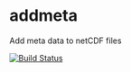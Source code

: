 # addmeta
Add meta data to netCDF files

[![Build Status](https://travis-ci.org/coecms/addmeta.svg?branch=master)](https://travis-ci.org/coecms/addmeta)

